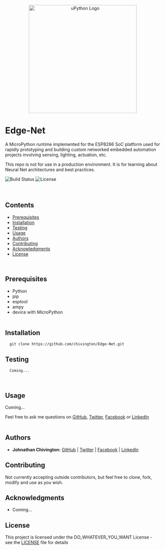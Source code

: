 <p align="center">
  <img width='350' height='350' src='https://github.com/chivingtoninc/ESP-Dev/blob/master/Edge-Net/includes/upython-logo.png' alt='uPython Logo' />
</p>

# Edge-Net
A MicroPython runtime implemented for the ESP8266 SoC platform used for rapidly prototyping and building custom networked embedded automation projects involving sensing, lighting, actuation, etc.

This repo is not for use in a production environment. It is for learning about Neural Net architectures and best practices.

![Build Status](https://img.shields.io/badge/build-Not_Stable-red.svg)
![License](https://img.shields.io/badge/license-DO_WHATEVER_YOU_WANT-green.svg)
<br/><br/><br/>

## Contents
* [Prerequisites](https://github.com/chivington/Edge-Net/tree/master#prerequisites)
* [Installation](https://github.com/chivington/Edge-Net/tree/master#installation)
* [Testing](https://github.com/chivington/Edge-Net/tree/master#testing)
* [Usage](https://github.com/chivington/Edge-Net/tree/master#usage)
* [Authors](https://github.com/chivington/Edge-Net/tree/master#authors)
* [Contributing](https://github.com/chivington/Edge-Net/tree/master#contributing)
* [Acknowledgments](https://github.com/chivington/Edge-Net/tree/master#acknowledgments)
* [License](https://github.com/chivington/Edge-Net/tree/master#license)
<br/>

## Prerequisites
  * Python
  * pip
  * esptool
  * ampy
  * device with MicroPython
<br/><br/>


## Installation
```
  git clone https://github.com/chivington/Edge-Net.git
```

## Testing
```
  Coming...
```
<br/>

## Usage
Coming...

Feel free to ask me questions on [GitHub](https://github.com/chivingtoninc), [Twitter](https://twitter.com/chivingtoninc), [Facebook](https://facebook.com/chivingtoninc) or [LinkedIn](https://www.linkedin.com/in/johnathan-chivington/)
<br/><br/>


## Authors
* **Johnathan Chivington:** [GitHub](https://github.com/chivingtoninc) | [Twitter](https://twitter.com/chivingtoninc) | [Facebook](https://facebook.com/chivingtoninc) | [LinkedIn](https://www.linkedin.com/in/johnathan-chivington/)

## Contributing
Not currently accepting outside contributors, but feel free to clone, fork, modify and use as you wish.

## Acknowledgments
   * Coming...

## License
This project is licensed under the DO_WHATEVER_YOU_WANT License - see the [LICENSE](https://github.com/chivington/Edge-Net/tree/master/blob/master/LICENSE) file for details
<br/><br/>
